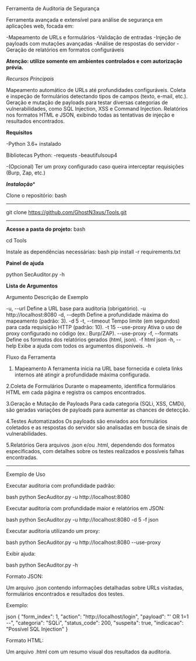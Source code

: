 Ferramenta de Auditoria de Segurança

Ferramenta avançada e extensível para análise de segurança em aplicações web, focada em:

-Mapeamento de URLs e formulários
-Validação de entradas
-Injeção de payloads com mutações avançadas
-Análise de respostas do servidor
-Geração de relatórios em formatos configuráveis

****Atenção: utilize somente em ambientes controlados e com autorização prévia.****

*Recursos Principais*

Mapeamento automático de URLs até profundidades configuráveis.
Coleta e inspeção de formulários detectando tipos de campos (texto, e-mail, etc.).
Geração e mutação de payloads para testar diversas categorias de vulnerabilidades, como SQL Injection, XSS e Command Injection.
Relatórios nos formatos HTML e JSON, exibindo todas as tentativas de injeção e resultados encontrados.

****Requisitos****

-Python 3.6+ instalado

Bibliotecas Python:
-requests
-beautifulsoup4

-(Opcional) Ter um proxy configurado caso queira interceptar requisições (Burp, Zap, etc.)


***Instalação****

Clone o repositório:
bash
________________________________________________________________
git clone https://github.com/GhostN3xus/Tools.git
________________________________________________________________

****Acesse a pasta do projeto:****
bash

cd Tools

Instale as dependências necessárias:
bash
pip install -r requirements.txt

****Painel de ajuda****

python SecAuditor.py -h

****Lista de Argumentos****

Argumento	Descrição	de Exemplo

-u, --url	Define a URL base para auditoria (obrigatório).	-u http://localhost:8080
-d, --depth	Define a profundidade máxima do mapeamento (padrão: 3).	-d 5
-t, --timeout	Tempo limite (em segundos) para cada requisição HTTP (padrão: 10).	-t 15
--use-proxy	Ativa o uso de proxy configurado no código (ex.: Burp/ZAP).	--use-proxy
-f, --formats	Define os formatos dos relatórios gerados (html, json).	-f html json
-h, --help	Exibe a ajuda com todos os argumentos disponíveis.	-h


Fluxo da Ferramenta
1. Mapeamento
A ferramenta inicia na URL base fornecida e coleta links internos até atingir a profundidade máxima configurada.

2.Coleta de Formulários
Durante o mapeamento, identifica formulários HTML em cada página e registra os campos encontrados.

3.Geração e Mutação de Payloads
Para cada categoria (SQLi, XSS, CMDi), são geradas variações de payloads para aumentar as chances de detecção.

4.Testes Automatizados
Os payloads são enviados aos formulários coletados e as respostas do servidor são analisadas em busca de sinais de vulnerabilidades.

5.Relatórios
Gera arquivos .json e/ou .html, dependendo dos formatos especificados, com detalhes sobre os testes realizados e possíveis falhas encontradas.
___________________________________________________________________________________________________________________________________________________________________________

Exemplo de Uso

Executar auditoria com profundidade padrão:

bash
python SecAuditor.py -u http://localhost:8080

Executar auditoria com profundidade maior e relatórios em JSON:

bash
python SecAuditor.py -u http://localhost:8080 -d 5 -f json

Executar auditoria utilizando um proxy:

bash
python SecAuditor.py -u http://localhost:8080 --use-proxy

Exibir ajuda:

bash
python SecAuditor.py -h

Formato JSON:

Um arquivo .json contendo informações detalhadas sobre URLs visitadas, formulários encontrados e resultados dos testes.

Exemplo:

json
{
    "form_index": 1,
    "action": "http://localhost/login",
    "payload": "' OR 1=1 --",
    "categoria": "SQLi",
    "status_code": 200,
    "suspeita": true,
    "indicacao": "Possível SQL Injection"
}

Formato HTML:

Um arquivo .html com um resumo visual dos resultados da auditoria.





